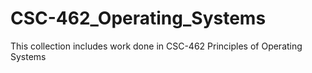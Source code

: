 # CSC-462_Operating_Systems
This collection includes work done in CSC-462 Principles of Operating Systems
